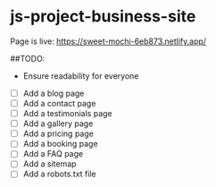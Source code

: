 # js-project-business-site

Page is live: https://sweet-mochi-6eb873.netlify.app/

##TODO:

- Ensure readability for everyone

- [ ] Add a blog page
- [ ] Add a contact page
- [ ] Add a testimonials page
- [ ] Add a gallery page
- [ ] Add a pricing page
- [ ] Add a booking page
- [ ] Add a FAQ page
- [ ] Add a sitemap
- [ ] Add a robots.txt file
